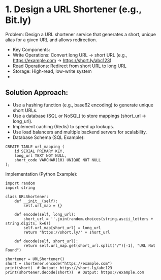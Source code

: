 
# 1. Design a URL Shortener (e.g., Bit.ly)
Problem:
Design a URL shortener service that generates a short, unique alias for a given URL and allows redirection.

- Key Components:
- Write Operations: Convert long URL → short URL (e.g., https://example.com → https://short.ly/abc123)
- Read Operations: Redirect from short URL to long URL
- Storage: High-read, low-write system
- 
## Solution Approach:
- Use a hashing function (e.g., base62 encoding) to generate unique short URLs.
- Use a database (SQL or NoSQL) to store mappings (short_url → long_url).
- Implement caching (Redis) to speed up lookups.
- Use load balancers and multiple backend servers for scalability.
- Database Schema (SQL Example):
```
CREATE TABLE url_mapping (
    id SERIAL PRIMARY KEY,
    long_url TEXT NOT NULL,
    short_code VARCHAR(10) UNIQUE NOT NULL
);
```

Implementation (Python Example):
```
import random
import string

class URLShortener:
    def __init__(self):
        self.url_map = {}

    def encode(self, long_url):
        short_url = ''.join(random.choices(string.ascii_letters + string.digits, k=6))
        self.url_map[short_url] = long_url
        return "https://short.ly/" + short_url

    def decode(self, short_url):
        return self.url_map.get(short_url.split("/")[-1], "URL Not Found")

shortener = URLShortener()
short = shortener.encode("https://example.com")
print(short)  # Output: https://short.ly/abc123
print(shortener.decode(short))  # Output: https://example.com
```
